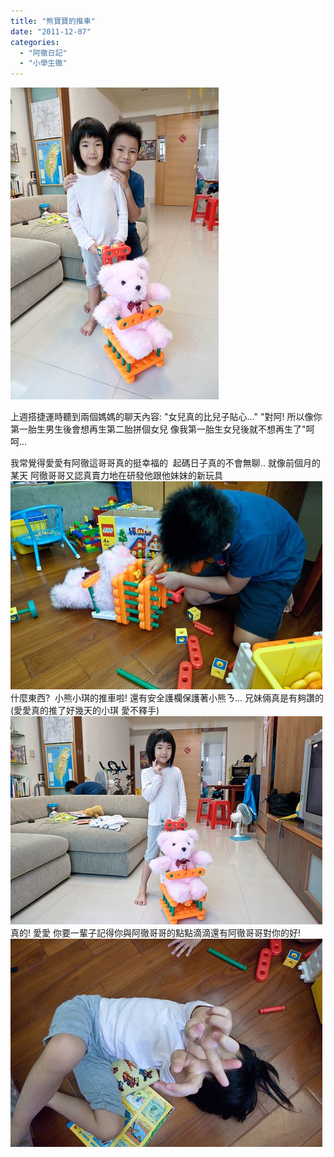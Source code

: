 ```yaml
---
title: "熊寶寶的推車"
date: "2011-12-07"
categories: 
  - "阿徹日記"
  - "小學生徹"
---
```


![](images/6439266955_39d90813ce.jpg)

上週搭捷運時聽到兩個媽媽的聊天內容: "女兒真的比兒子貼心..." "對阿! 所以像你第一胎生男生後會想再生第二胎拼個女兒 像我第一胎生女兒後就不想再生了"呵呵...

我常覺得愛愛有阿徹這哥哥真的挺幸福的  起碼日子真的不會無聊.. 就像前個月的某天 阿徹哥哥又認真賣力地在研發他跟他妹妹的新玩具 ![](images/6439267447_5a48818dc6.jpg) 什麼東西?  小熊小琪的推車啦! 還有安全護欄保護著小熊ㄋ... 兄妹倆真是有夠讚的 (愛愛真的推了好幾天的小琪 愛不釋手) ![](images/6439266723_cbc94a5527.jpg) 真的! 愛愛 你要一輩子記得你與阿徹哥哥的點點滴滴還有阿徹哥哥對你的好! ![](images/6439267193_c308012d35.jpg)
